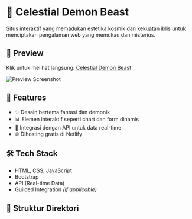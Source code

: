 # 🌌 Celestial Demon Beast

Situs interaktif yang memadukan estetika kosmik dan kekuatan iblis untuk menciptakan pengalaman web yang memukau dan misterius.

## 🔮 Preview

Klik untuk melihat langsung: [Celestial Demon Beast](https://celestialdemonbeast.netlify.app)

<img src="https://celestialdemonbeast.netlify.app/preview-image.png" alt="Preview Screenshot" style="max-width: 100%;">

## 🚀 Features

- ✨ Desain bertema fantasi dan demonik
- 📊 Elemen interaktif seperti chart dan form dinamis
- 🔗 Integrasi dengan API untuk data real-time
- 🌐 Dihosting gratis di Netlify

## 🛠️ Tech Stack

- HTML, CSS, JavaScript
- Bootstrap
- API (Real-time Data)
- Guilded Integration *(if applicable)*

## 📁 Struktur Direktori
